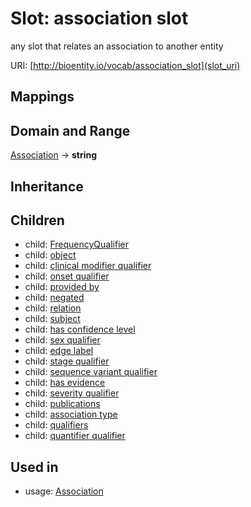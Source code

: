 # Slot: association slot


any slot that relates an association to another entity

URI: [http://bioentity.io/vocab/association_slot](slot_uri)
## Mappings

## Domain and Range

[Association](Association.md) -> **string**
## Inheritance

## Children

 *  child: [FrequencyQualifier](FrequencyQualifier.md)
 *  child: [object](object.md)
 *  child: [clinical modifier qualifier](clinical_modifier_qualifier.md)
 *  child: [onset qualifier](onset_qualifier.md)
 *  child: [provided by](provided_by.md)
 *  child: [negated](negated.md)
 *  child: [relation](relation.md)
 *  child: [subject](subject.md)
 *  child: [has confidence level](has_confidence_level.md)
 *  child: [sex qualifier](sex_qualifier.md)
 *  child: [edge label](edge_label.md)
 *  child: [stage qualifier](stage_qualifier.md)
 *  child: [sequence variant qualifier](sequence_variant_qualifier.md)
 *  child: [has evidence](has_evidence.md)
 *  child: [severity qualifier](severity_qualifier.md)
 *  child: [publications](publications.md)
 *  child: [association type](association_type.md)
 *  child: [qualifiers](qualifiers.md)
 *  child: [quantifier qualifier](quantifier_qualifier.md)
## Used in

 *  usage: [Association](Association.md)
